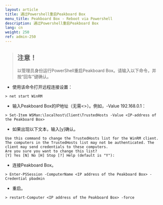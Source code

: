 ```yaml
---
layout: article
title: 通过Powershell重启Peakboard Box
menu_title: Peakboard Box - Reboot via Powershell
description: 通过Powershell重启Peakboard Box
lang: cn
weight: 250
ref: admin-250
---
```


> ## 注意！
>
> 以管理员身份运行PowerShell重启Peakboard Box。请输入以下命令，并按“回车”键确认。

* 使用该命令打开远程连接设置：
```
> net start WinRM
```
* 输入Peakboard Box的IP地址（无需&lt;&gt;）。例如，-Value 192.168.0.1：
```
> Set-Item WSMan:\localhost\Client\TrustedHosts -Value <IP-address of the Peakboard Box>
```
* 如果出现以下文本，输入[y]确认。
```
Use this command to change the TrustedHosts list for the WinRM client. The computers in the TrustedHosts list may not be authenticated. The client may send credentials to these computers.
Are you sure you want to change this list?
[Y] Yes [N] No [H] Stop [?] Help (default is "Y"): 
```

* 连接Peakboard Box。
```
> Enter-PSSession -ComputerName <IP address of the Peakboard Box> -Credential pbadmin
```
* 重启。
```
> restart-Computer <IP address of the Peakboard Box> -force
```

